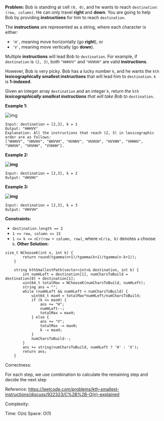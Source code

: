 **Problem:**
Bob is standing at cell `(0, 0)`, and he wants to reach `destination`: `(row, column)`. He can only travel **right** and **down**. You are going to help Bob by providing **instructions** for him to reach `destination`.

The **instructions** are represented as a string, where each character is either:

- `'H'`, meaning move horizontally (go **right**), or
- `'V'`, meaning move vertically (go **down**).

Multiple **instructions** will lead Bob to `destination`. For example, if `destination` is `(2, 3)`, both `"HHHVV"` and `"HVHVH"` are valid **instructions**.

However, Bob is very picky. Bob has a lucky number `k`, and he wants the `kth` **lexicographically smallest instructions** that will lead him to `destination`. `k` is **1-indexed**.

Given an integer array `destination` and an integer `k`, return *the* `kth` ***lexicographically smallest instructions** that will take Bob to* `destination`.

 

**Example 1:**

![img](https://assets.leetcode.com/uploads/2020/10/12/ex1.png)

```
Input: destination = [2,3], k = 1
Output: "HHHVV"
Explanation: All the instructions that reach (2, 3) in lexicographic order are as follows:
["HHHVV", "HHVHV", "HHVVH", "HVHHV", "HVHVH", "HVVHH", "VHHHV", "VHHVH", "VHVHH", "VVHHH"].
```

**Example 2:**

**![img](https://assets.leetcode.com/uploads/2020/10/12/ex2.png)**

```
Input: destination = [2,3], k = 2
Output: "HHVHV"
```

**Example 3:**

**![img](https://assets.leetcode.com/uploads/2020/10/12/ex3.png)**

```
Input: destination = [2,3], k = 3
Output: "HHVVH"
```

 

**Constraints:**

- `destination.length == 2`
- `1 <= row, column <= 15`
- `1 <= k <= nCr(row + column, row)`, where `nCr(a, b)` denotes `a` choose `b`.
**Other Solution:**
```
size_t NChooseK(int n, int k) {
        return round(tgamma(n+1)/tgamma(k+1)/tgamma(n-k+1));
    }
    
    string kthSmallestPath(vector<int>& destination, int k) {
        int numHLeft = destination[1], numCharsToBuild = destination[0] + destination[1];
        uint64_t totalMax = NChooseK(numCharsToBuild, numHLeft);
        string ans = "";
        while (numHLeft && numHLeft < numCharsToBuild) {
            uint64_t maxH = totalMax*numHLeft/numCharsToBuild;
            if (k <= maxH) {
                ans += "H";
                numHLeft--;
                totalMax = maxH;
            } else {
                ans += "V";
                totalMax -= maxH;
				k -= maxH;
            }
            numCharsToBuild--;
        }
        ans += string(numCharsToBuild, numHLeft ? 'H' : 'V');
        return ans;
    }
```
Correctness:

For each step, we use combination to calculate the remaining step and decide the next step

Reference: https://leetcode.com/problems/kth-smallest-instructions/discuss/922323/C%2B%2B-O(n)-explained

Complexity:

Time: O(n)
Space: O(1)